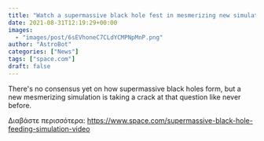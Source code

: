 ```yaml
---
title: "Watch a supermassive black hole fest in mesmerizing new simulation (video)"
date: 2021-08-31T12:19:29+00:00
images:
  - "images/post/6sEVhoneC7CLdYCMPNpMnP.png"
author: "AstroBot"
categories: ["News"]
tags: ["space.com"]
draft: false
---
```


There's no consensus yet on how supermassive black holes form, but a new mesmerizing simulation is taking a crack at that question like never before. 

Διαβάστε περισσότερα: https://www.space.com/supermassive-black-hole-feeding-simulation-video
